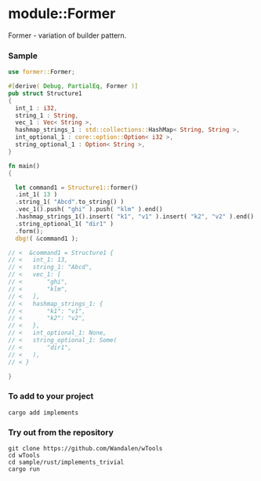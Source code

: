 # module::Former

Former - variation of builder pattern.

### Sample

``` rust sample test
use former::Former;

#[derive( Debug, PartialEq, Former )]
pub struct Structure1
{
  int_1 : i32,
  string_1 : String,
  vec_1 : Vec< String >,
  hashmap_strings_1 : std::collections::HashMap< String, String >,
  int_optional_1 : core::option::Option< i32 >,
  string_optional_1 : Option< String >,
}

fn main()
{

  let command1 = Structure1::former()
  .int_1( 13 )
  .string_1( "Abcd".to_string() )
  .vec_1().push( "ghi" ).push( "klm" ).end()
  .hashmap_strings_1().insert( "k1", "v1" ).insert( "k2", "v2" ).end()
  .string_optional_1( "dir1" )
  .form();
  dbg!( &command1 );

// <  &command1 = Structure1 {
// <   int_1: 13,
// <   string_1: "Abcd",
// <   vec_1: [
// <       "ghi",
// <       "klm",
// <   ],
// <   hashmap_strings_1: {
// <       "k1": "v1",
// <       "k2": "v2",
// <   },
// <   int_optional_1: None,
// <   string_optional_1: Some(
// <       "dir1",
// <   ),
// < }

}
```

### To add to your project

```
cargo add implements
```

### Try out from the repository

``` shell test
git clone https://github.com/Wandalen/wTools
cd wTools
cd sample/rust/implements_trivial
cargo run
```
